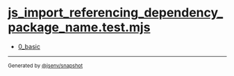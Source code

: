 # [js_import_referencing_dependency_package_name.test.mjs](../js_import_referencing_dependency_package_name.test.mjs)


- [0_basic](0_basic/0_basic.md)

---

<sub>
  Generated by <a href="https://github.com/jsenv/core/tree/main/packages/independent/snapshot">@jsenv/snapshot</a>
</sub>
